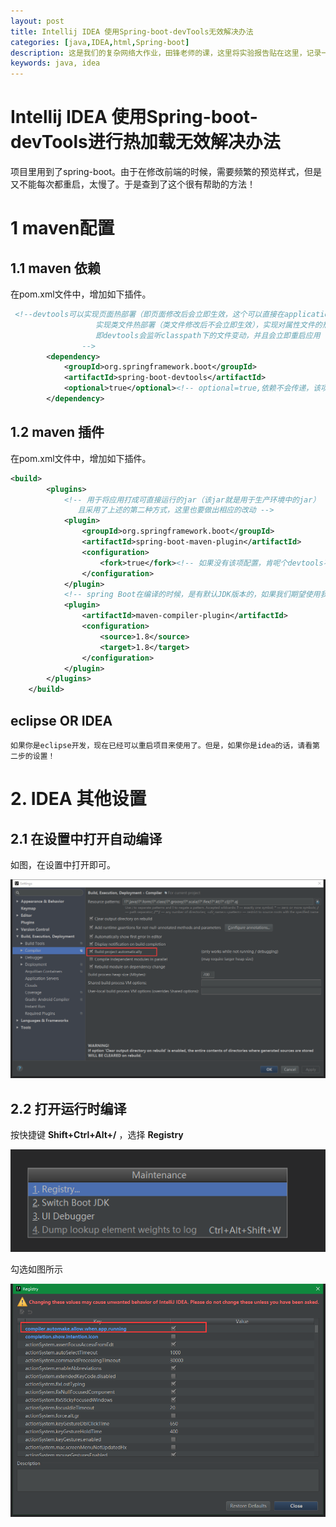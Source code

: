 ```yaml
---
layout: post
title: Intellij IDEA 使用Spring-boot-devTools无效解决办法
categories: [java,IDEA,html,Spring-boot]
description: 这是我们的复杂网络大作业，田锋老师的课，这里将实验报告贴在这里，记录一下吧。
keywords: java, idea
---
```


# Intellij IDEA 使用Spring-boot-devTools进行热加载无效解决办法

项目里用到了spring-boot。由于在修改前端的时候，需要频繁的预览样式，但是又不能每次都重启，太慢了。于是查到了这个很有帮助的方法！

# 1 maven配置

##  1.1 maven 依赖
在pom.xml文件中，增加如下插件。
``` xml
 <!--devtools可以实现页面热部署（即页面修改后会立即生效，这个可以直接在application.properties文件中配置spring.thymeleaf.cache=false来实现），
                   实现类文件热部署（类文件修改后不会立即生效），实现对属性文件的热部署。
                   即devtools会监听classpath下的文件变动，并且会立即重启应用（发生在保存时机），注意：因为其采用的虚拟机机制，该项重启是很快的
                -->
        <dependency>
            <groupId>org.springframework.boot</groupId>
            <artifactId>spring-boot-devtools</artifactId>
            <optional>true</optional><!-- optional=true,依赖不会传递，该项目依赖devtools；之后依赖myboot项目的项目如果想要使用devtools，需要重新引入 -->
        </dependency>
```

## 1.2 maven 插件

在pom.xml文件中，增加如下插件。

``` xml
<build>
        <plugins>
            <!-- 用于将应用打成可直接运行的jar（该jar就是用于生产环境中的jar） 值得注意的是，如果没有引用spring-boot-starter-parent做parent，
               且采用了上述的第二种方式，这里也要做出相应的改动 -->
            <plugin>
                <groupId>org.springframework.boot</groupId>
                <artifactId>spring-boot-maven-plugin</artifactId>
                <configuration>
                    <fork>true</fork><!-- 如果没有该项配置，肯呢个devtools不会起作用，即应用不会restart -->
                </configuration>
            </plugin>
            <!-- spring Boot在编译的时候，是有默认JDK版本的，如果我们期望使用我们要的JDK版本的话，那么要配置呢 -->
            <plugin>
                <artifactId>maven-compiler-plugin</artifactId>
                <configuration>
                    <source>1.8</source>
                    <target>1.8</target>
                </configuration>
            </plugin>
        </plugins>
    </build>
```

## eclipse OR IDEA
    如果你是eclipse开发，现在已经可以重启项目来使用了。但是，如果你是idea的话，请看第二步的设置！

# 2. IDEA 其他设置

## 2.1 在设置中打开自动编译

如图，在设置中打开即可。

![1.png](/db/idea/1.png) 

## 2.2 打开运行时编译

按快捷键 **Shift+Ctrl+Alt+/** ，选择 **Registry**

![2.png](/db/idea/2.png) 


勾选如图所示

![3.png](/db/idea/3.png) 

